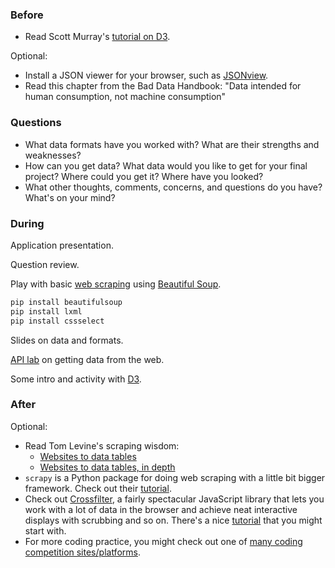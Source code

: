 ### Before

 * Read Scott Murray's [tutorial on D3](http://alignedleft.com/tutorials/d3/).

Optional:

 * Install a JSON viewer for your browser, such as [JSONview](http://jsonview.com/).
 * Read this chapter from the Bad Data Handbook: "Data intended for human consumption, not machine consumption"


### Questions

 * What data formats have you worked with? What are their strengths and weaknesses?
 * How can you get data? What data would you like to get for your final project? Where could you get it? Where have you looked?
 * What other thoughts, comments, concerns, and questions do you have? What's on your mind?


### During

Application presentation.

Question review.

Play with basic [web scraping](scrape.py) using [Beautiful Soup](http://www.crummy.com/software/BeautifulSoup/bs4/doc/).

```bash
pip install beautifulsoup
pip install lxml
pip install cssselect
```

Slides on data and formats.

[API lab](lab_API.md) on getting data from the web.

Some intro and activity with [D3](http://d3js.org/).


### After

Optional:

 * Read Tom Levine's scraping wisdom:
     * [Websites to data tables](http://dada.pink/dada/web-sites-to-data-tables/)
	 * [Websites to data tables, in depth](http://dada.pink/dada/web-sites-to-data-tables-in-depth/)
 * `scrapy` is a Python package for doing web scraping with a little bit bigger framework. Check out their [tutorial](http://doc.scrapy.org/en/latest/intro/tutorial.html).
 * Check out [Crossfilter](http://square.github.io/crossfilter/), a
   fairly spectacular JavaScript library that lets you work with a lot
   of data in the browser and achieve neat interactive displays with
   scrubbing and so on. There's a nice
   [tutorial](http://blog.rusty.io/2012/09/17/crossfilter-tutorial/)
   that you might start with.
 * For more coding practice, you might check out one of [many coding competition sites/platforms](http://codecondo.com/coding-challenges).

